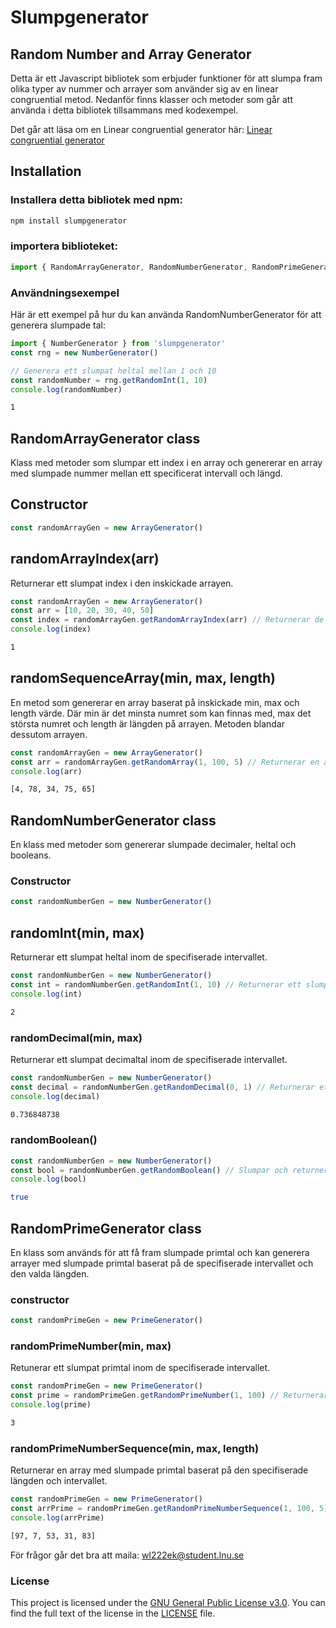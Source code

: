 # Slumpgenerator
## Random Number and Array Generator

Detta är ett Javascript bibliotek som erbjuder funktioner för att slumpa fram olika typer av nummer och arrayer som använder sig av en linear congruential metod. Nedanför finns klasser och metoder som går att använda i detta bibliotek tillsammans med kodexempel.

Det går att läsa om en Linear congruential generator här:
[Linear congruential generator](https://en.wikipedia.org/wiki/Linear_congruential_generator)

## Installation

### Installera detta bibliotek med npm:

```bash
npm install slumpgenerator
```

### importera biblioteket:

```Javascript
import { RandomArrayGenerator, RandomNumberGenerator, RandomPrimeGenerator, LinearCongruentialGenerator } from 'slumpgenerator'
```

### Användningsexempel

Här är ett exempel på hur du kan använda RandomNumberGenerator för att generera slumpade tal:

```javascript
import { NumberGenerator } from 'slumpgenerator'
const rng = new NumberGenerator()

// Generera ett slumpat heltal mellan 1 och 10
const randomNumber = rng.getRandomInt(1, 10)
console.log(randomNumber)
```
```bash
1
```

## RandomArrayGenerator class
Klass med metoder som slumpar ett index i en array och genererar en array med slumpade nummer mellan ett specificerat intervall och längd.

## Constructor
```Javascript
const randomArrayGen = new ArrayGenerator()
```

## randomArrayIndex(arr)
Returnerar ett slumpat index i den inskickade arrayen. 

```Javascript
const randomArrayGen = new ArrayGenerator()
const arr = [10, 20, 30, 40, 50]
const index = randomArrayGen.getRandomArrayIndex(arr) // Returnerar de slumpade index från arrayen.
console.log(index)
```
```bash
1
```

## randomSequenceArray(min, max, length)
En metod som genererar en array baserat på inskickade min, max och length värde. Där min är det minsta numret som kan finnas med, max det största numret och length är längden på arrayen. Metoden blandar dessutom arrayen.

```Javascript
const randomArrayGen = new ArrayGenerator()
const arr = randomArrayGen.getRandomArray(1, 100, 5) // Returnerar en array som innehåller 5 nummer mellan 1-100.
console.log(arr)
```
```bash
[4, 78, 34, 75, 65]
```

## RandomNumberGenerator class
En klass med metoder som genererar slumpade decimaler, heltal och booleans.

### Constructor 
```Javascript
const randomNumberGen = new NumberGenerator()
```

## randomInt(min, max)
Returnerar ett slumpat heltal inom de specifiserade intervallet.
```Javascript
const randomNumberGen = new NumberGenerator()
const int = randomNumberGen.getRandomInt(1, 10) // Returnerar ett slumpat heltal mellan 1-10.
console.log(int)
```
```bash
2
```

### randomDecimal(min, max)
Returnerar ett slumpat decimaltal inom de specifiserade intervallet.
```Javascript
const randomNumberGen = new NumberGenerator()
const decimal = randomNumberGen.getRandomDecimal(0, 1) // Returnerar ett slumpat decimaltal mellan 0-1.
console.log(decimal)
```
```bash
0.736848738
```

### randomBoolean()
```Javascript
const randomNumberGen = new NumberGenerator()
const bool = randomNumberGen.getRandomBoolean() // Slumpar och returnerar true eller false.
console.log(bool)
```
```bash
true
```

## RandomPrimeGenerator class
En klass som används för att få fram slumpade primtal och kan generera arrayer med slumpade primtal baserat på de specifiserade intervallet och den valda längden.

### constructor
```Javascript
const randomPrimeGen = new PrimeGenerator()
```

### randomPrimeNumber(min, max)
Retunerar ett slumpat primtal inom de specifiserade intervallet.

```Javascript
const randomPrimeGen = new PrimeGenerator()
const prime = randomPrimeGen.getRandomPrimeNumber(1, 100) // Returnerar ett slumpat primtal mellan 1-100
console.log(prime)
```
```bash
3
```

### randomPrimeNumberSequence(min, max, length)
Returnerar en array med slumpade primtal baserat på den specifiserade längden och intervallet.

```Javascript
const randomPrimeGen = new PrimeGenerator()
const arrPrime = randomPrimeGen.getRandomPrimeNumberSequence(1, 100, 5) // Returnerar en array med 5 primtal och primtalen är mellan 1-100.
console.log(arrPrime)
```

```bash
[97, 7, 53, 31, 83]
```

För frågor går det bra att maila:
wl222ek@student.lnu.se

### License

This project is licensed under the [GNU General Public License v3.0](LICENSE). You can find the full text of the license in the [LICENSE](LICENSE.txt) file.